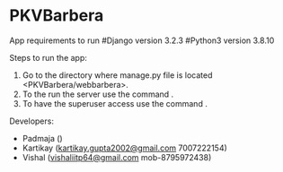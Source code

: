 # PKVBarbera

App requirements to run
#Django version 3.2.3   #Python3 version 3.8.10  

Steps to run the app:
1. Go to the directory where manage.py file is located <PKVBarbera/webbarbera>.
2. To the run the server use the command <python3 manage.py runserver>.
3. To have the superuser access use the command <python3 manage.py createsuperuser>.
  
  
  
  
  Developers:
 * Padmaja ()
 * Kartikay (kartikay.gupta2002@gmail.com 7007222154)
 * Vishal (vishaliitp64@gmail.com mob-8795972438) 
  

